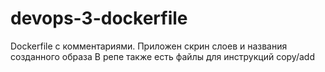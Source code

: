 # devops-3-dockerfile

Dockerfile с комментариями.
Приложен скрин слоев и названия созданного образа
В репе также есть файлы для инструкций copy/add
